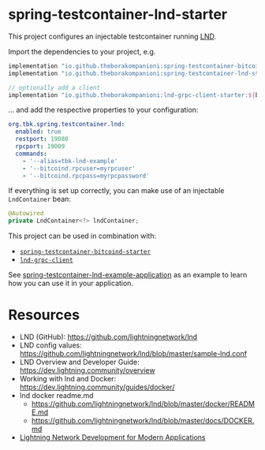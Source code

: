 spring-testcontainer-lnd-starter
===

This project configures an injectable testcontainer running [LND](https://github.com/lightningnetwork/lnd).

Import the dependencies to your project, e.g.
```groovy
implementation "io.github.theborakompanioni:spring-testcontainer-bitcoind-starter:${bitcoinSpringBootStarterVersion}"
implementation "io.github.theborakompanioni:spring-testcontainer-lnd-starter:${bitcoinSpringBootStarterVersion}"

// optionally add a client
implementation "io.github.theborakompanioni:lnd-grpc-client-starter:${bitcoinSpringBootStarterVersion}"
```

... and add the respective properties to your configuration:
```yml
org.tbk.spring.testcontainer.lnd:
  enabled: true
  restport: 19080
  rpcport: 19009
  commands:
    - '--alias=tbk-lnd-example'
    - '--bitcoind.rpcuser=myrpcuser'
    - '--bitcoind.rpcpass=myrpcpassword'
```

If everything is set up correctly, you can make use of an injectable `LndContainer` bean:
```java
@Autowired
private LndContainer<?> lndContainer;
```

This project can be used in combination with:
- [`spring-testcontainer-bitcoind-starter`](../spring-testcontainer-bitcoind-starter)
- [`lnd-grpc-client`](../../lnd-grpc-client)

See [spring-testcontainer-lnd-example-application](../spring-testcontainer-lnd-example-application) as an example to 
learn how you can use it in your application.

# Resources
- LND (GitHub): https://github.com/lightningnetwork/lnd
- LND config values: https://github.com/lightningnetwork/lnd/blob/master/sample-lnd.conf
- LND Overview and Developer Guide: https://dev.lightning.community/overview
- Working with lnd and Docker: https://dev.lightning.community/guides/docker/
- lnd docker readme.md
  - https://github.com/lightningnetwork/lnd/blob/master/docker/README.md
  - https://github.com/lightningnetwork/lnd/blob/master/docs/DOCKER.md
- [Lightning Network Development for Modern Applications](https://medium.com/lightwork/lightning-network-development-for-modern-applications-e4dd012dac82)
